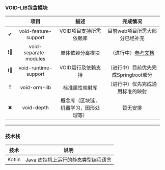### VOID-LIB包含模块

|     | 项目                    | 描述                  | 完成情况                      |
|:---:|:---------------------:|:-------------------:|:-------------------------:|
| ✔   | void-feature-support  | VOID项目支持所需依赖库       | 目前web项目所需大部分已经补充          |
| ❗🔽 | void-separate-modules | 单体依赖分离模块            | （进行中）[参考文档](../README.md) |
| ❗🔽 | void-runtime-support  | VOID运行及依赖支持         | （进行中）目前优先完成Springboot部分   |
| ❗   | void-orm-lib          | 标准属性映射库             | （进行中）优先完成通用标准的映射          |
| ✖   | void-depth            | 概念库（区块链，机器学习，图形处理等） | 暂无安排                      |

------

### 技术栈

| 技术     | 说明                   |
|:------:|:--------------------:|
| Kotlin | Java 虚拟机上运行的静态类型编程语言 |


